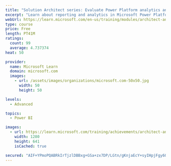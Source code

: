 ```yaml
---
title: "Solution Architect series: Evaluate Power Platform analytics and AI"
excerpt: "Learn about reporting and analytics in Microsoft Power Platform."
webUrl: https://learn.microsoft.com/en-us/training/modules/architect-analytics/
type: course
price: Free
length: PT41M
ratings:
  count: 99
  average: 4.737374
heat: 50

provider:
  name: Microsoft Learn
  domain: microsoft.com
  images:
    - url: /assets/images/organizations/microsoft.com-50x50.jpg
      width: 50
      height: 50

levels:
  - Advanced

topics:
  - Power BI

images:
  - url: https://learn.microsoft.com/training/achievements/architect-analytics-social.png
    width: 1280
    height: 641
    isCached: true

secured: "AIF+YPmoPQABRkIrTjzlDBBxg+GSa+zx7DP/LGtn/gKnjaEcY+syIHpjFgy6QSnwuVQzj/Hl1pikoVgM64klmfaDb7fglOif0KCOyh7G0bcDEf6L8MMrH0iTaSL6z39K87kY76IBVxkR+dbg/yPJaa1kmpsP+stWRWKhe6R2pB/L7zYRHwaJefxxAD6gN073a30m3qPeUdrIZVtIAno1l5kHiuIa+s1lYnxnxvicEiZm2OYJbjn6VVrIcT4oCzn7oT7rsdq4INI27j0R6q/Bq41uRGTvIgn+bJMox1z9n0lkhCWWYLMYUtdi1q5/54P49hFD2LfN6KSgC3fb7RLwMpqeLNE1UmSdRyqVGYpPgcyLGO8bQG5SI59+i0qOz6E3Pfy4Ga/xAJLxjyfd9mm/Vx0qKj7mjWyQndXAGApI7Ik=;a9vviX++AEHDXtNB4NQmcA=="
---
```


